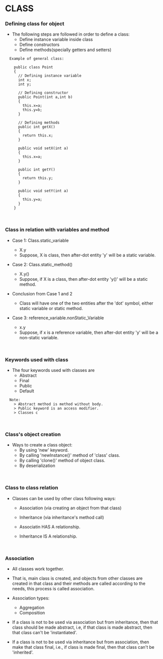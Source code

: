 # CLASS

### Defining class for object

+ The following steps are followed in order to define a class:
  + Define instance variable inside class
  + Define constructors
  + Define methods(specially getters and setters)

```
  Example of general class:

    public class Point
    {
      // Defining instance variable
      int x;
      int y;

      // Defining constructor
      public Point(int a,int b)
      {
    	this.x=a;
    	this.y=b;
      }

      // Defining methods
      public int getX()
      {
    	return this.x;
      }

      public void setX(int a)
      {
    	this.x=a;
      }

      public int getY()
      {
    	return this.y;
      }

      public void setY(int a)
      {
    	this.y=a;
      }
    }
```

<br>

### Class in relation with variables and method

+ Case 1: Class.static_variable
  + X.y
  + Suppose, X is class, then after-dot entity 'y' will be a static variable.

+ Case 2: Class.static_method()
  + X.y()
  + Suppose, if X is a class, then after-dot entity 'y()' will be a static method.

+ Conclusion from Case 1 and 2
  + Class will have one of the two entities after the 'dot' symbol, either static variable or static method.

+ Case 3: reference_variable.nonStatic_Variable
  + x.y
  + Suppose, if x is a reference variable, then after-dot entity 'y' will be a non-static variable.

<br>

### Keywords used with class

+ The four keywords used with classes are
  + Abstract
  + Final
  + Public
  + Default

```
  Note:
    > Abstract method is method without body.
    > Public keyword is an access modifier.
    > Classes c
```

<br>

### Class's object creation

+ Ways to create a class object:
  + By using 'new' keyword.
  + By calling 'newInstance()' method of 'class' class.
  + By calling 'clone()' method of object class.
  + By deserialization

<br>

### Class to class relation

+ Classes can be used by other class following ways:
  + Association (via creating an object from that class)
  + Inheritance (via inheritance's method call)

  + Associatin HAS A relationship.
  + Inheritance IS A relationship.

<br>

### Association

+ All classes work together.
+ That is, main class is created, and objects from other classes are created in that class and their methods are called according to the needs, this process is called association.

+ Association types:
  + Aggregation
  + Composition

+ If a class is not to be used via association but from inheritance, then that class should be made abstract, i.e, if that class is made abstract, then that class can't be 'instantiated'.
+ If a class is not to be used via inheritance but from association, then make that class final, i.e., if class is made final, then that class can't be 'inherited'.
